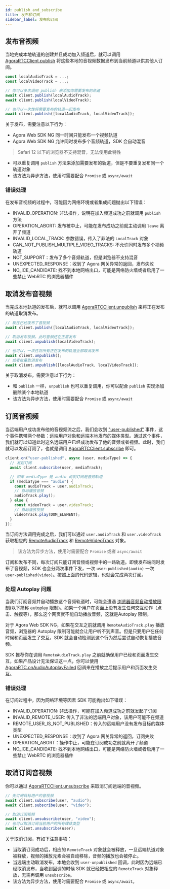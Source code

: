 ```yaml
---
id: publish_and_subscribe
title: 发布和订阅
sidebar_label: 发布和订阅
---
```


## 发布音视频

当地完成本地轨道的创建并且成功加入频道后，就可以调用 [AgoraRTCClient.publish](/api/cn/interfaces/iagorartcclient.html#publish) 将这些本地的音视频数据发布到当前频道以供其他人订阅。

```js
const localAudioTrack = ...;
const localVideoTrack = ...;

// 你可以多次调用 publish 来添加你需要发布的轨道
await client.publish(localAudioTrack);
await client.publish(localVideoTrack);

// 也可以一次性将需要发布的轨道一起发布
await client.publish([localAudioTrack, localVideoTrack]);
```

关于发布，需要注意以下行为：
- Agora Web SDK NG 同一时间只能发布一个视频轨道
- Agora Web SDK NG 允许同时发布多个音频轨道，SDK 会自动混音

> Safari 12 以下的浏览器不支持混音，无法使用此特性

- 可以重复调用 `publish` 方法来添加需要发布的轨道，但是不要重复发布同一个轨道对象
- 该方法为异步方法，使用时需要配合 `Promise` 或 `async/await`

### 错误处理
在发布音视频的过程中，可能因为网络环境或者集成问题抛出以下错误：
- INVALID_OPERATION: 非法操作，说明在加入频道成功之前就调用 `publish` 方法
- OPERATION_ABORT: 发布被中止，可能在发布成功之前就主动调用 `leave` 离开了频道
- INVALID_LOCAL_TRACK: 参数错误，传入了非法的 `LocalTrack` 对象
- CAN_NOT_PUBLISH_MULTIPLE_VIDEO_TRACKS: 不允许同时发布多个视频轨道
- NOT_SUPPORT：发布了多个音频轨道，但是浏览器不支持混音
- UNEXPECTED_RESPONSE：收到了 Agora 网关异常的返回，发布失败
- NO_ICE_CANDIDATE: 找不到本地网络出口，可能是网络防火墙或者启用了一些禁止 WebRTC 的浏览器插件

## 取消发布音视频

当完成本地轨道的发布后，就可以调用 [AgoraRTCClient.unpublish](/api/cn/interfaces/iagorartcclient.html#unpublish) 来将正在发布的轨道取消发布。

```js
// 现在已经发布了音视频
await client.publish([localAudioTrack, localVideoTrack]);

// 取消发布视频，此时音频还在正常发布
await client.unpublish(localVideoTrack);

// 也可以，一次性将所有正在发布的轨道全部取消发布
await client.unpublish();
// 或者批量取消发布
await client.unpublish([localAudioTrack, localVideoTrack]);
```

关于取消发布，需要注意以下行为：
- 和 `publish` 一样，`unpublish` 也可以重复调用，你可以配合 `publish` 实现添加删除某个本地轨道
- 该方法为异步方法，使用时需要配合 `Promise` 或 `async/await`

## 订阅音视频

当远端用户成功发布他的音视频流之后，我们会收到 ["user-published"](/api/cn/interfaces/iagorartcclient.html#event_user_published) 事件，这个事件携带两个参数：远端用户对象和远端本地发布的媒体类型。通过这个事件，我们就可以知道此时这名远端用户已经成功发布了他的音频或者视频。此时，我们就可以发起订阅了，也就是调用 [AgoraRTCClient.subscribe](/api/cn/interfaces/iagorartcclient.html#subscribe) 即可。

```js
client.on("user-published", async (user, mediaType) => {
  // 发起订阅
  await client.subscribe(user, mediaTrack);

  // 如果 mediaType 是 audio 说明订阅是音频轨道
  if (mediaType === "audio") {
    const audioTrack = user.audioTrack;
    // 自动播放音频
    audioTrack.play();
  } else {
    const videoTrack = user.videoTrack;
    // 自动播放视频
    videoTrack.play(DOM_ELEMENT);
  }
});
```

当订阅方法调用完成之后，我们可以通过 `user.audioTrack` 和 `user.videoTrack` 获取相应的 [RemoteAudioTrack](/api/cn/interfaces/iremoteaudiotrack.html) 和 [RemoteVideoTrack](/api/cn/interfaces/iremotevideotrack.html) 对象。

> 该方法为异步方法，使用时需要配合 `Promise` 或者 `async/await`

订阅和发布不同，每次订阅只能订阅音频或视频中的一路轨道。即使发布端同时发布了音视频，SDK 也会分两次事件下发，一次 `user-published(audio)` 一次 `user-published(video)`。按照上面的代码逻辑，也就会完成两次订阅。

### 处理 Autoplay 问题

当我们订阅音频并自动播放这个音频轨道时，可能会遭遇 [浏览器音频自动播放限制](https://www.google.com/search?q=autoplay+policy&oq=autoplay+policy&aqs=chrome..69i57j69i60l2.5828j0j4&sourceid=chrome&ie=UTF-8)(以下简称 autoplay 限制)。如果一个用户在页面上没有发生任何交互动作（点击、触摸等），那么这个网页就不能自动播放音频，这就是Autoplay 限制。

对于 Agora Web SDK NG，如果在交互之前就调用 `RemoteAudioTrack.play` 播放音频，浏览器的 Autoplay 限制可能就会让用户听不到声音。但是只要用户在任何时候和页面发生了交互，SDK 就会自动检测到这个行为然后尝试自动恢复播放音频。

SDK 推荐你在调用 `RemoteAudioTrack.play` 之前就确保用户已经和页面发生交互，如果产品设计无法保证这一点，你可以使用 [AgoraRTC.onAudioAutoplayFailed](/api/cn/interfaces/iagorartc.html#onaudioautoplayfailed) 回调来在播放之后提示用户和页面发生交互。

### 错误处理
在订阅过程中，因为网络环境等因素 SDK 可能抛出如下错误：
- INVALID_OPERATION: 非法操作，可能在加入频道成功之前就发起了订阅
- INVALID_REMOTE_USER: 传入了非法的远端用户对象，该用户可能不在频道
- REMOTE_USER_IS_NOT_PUBLISHED：传入的远端用户没有发布目标的媒体类型
- UNEXPECTED_RESPONSE：收到了 Agora 网关异常的返回，订阅失败
- OPERATION_ABORT：操作中止，可能在订阅成功之前就离开了频道
- NO_ICE_CANDIDATE: 找不到本地网络出口，可能是网络防火墙或者启用了一些禁止 WebRTC 的浏览器插件

## 取消订阅音视频

你可以通过 [AgoraRTCClient.unsubscribe](/api/cn/interfaces/iagorartcclient.html#unsubscribe) 来取消订阅远端的音视频。

```js
// 先订阅目标用户的音视频
await client.subscribe(user, "audio");
await client.subscribe(user, "video");

// 取消订阅视频
await client.unsubscribe(user, "video");
// 也可以取消订阅当前用户的所有媒体类型
await client.unsubscribe(user);
```

关于取消订阅，有如下注意事项：
- 当取消订阅成功后，相应的 `RemoteTrack` 对象就会被释放，一旦远端轨道对象被释放，视频的播放元素会被自动移除，音频的播放也会被停止。
- 当远端主动取消发布，本地会收到 `user-unpublished` 回调，此时因为远端已经取消发布，当收到回调的时候 SDK 就已经把相应的 `RemoteTrack` 对象释放，无需再调用 `unsubscribe`。
- 该方法为异步方法，使用时需要配合 `Promise` 或 `async/await`。



